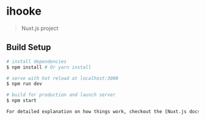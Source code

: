 # ihooke

> Nuxt.js project

## Build Setup

``` bash
# install dependencies
$ npm install # Or yarn install

# serve with hot reload at localhost:3000
$ npm run dev

# build for production and launch server
$ npm start

For detailed explanation on how things work, checkout the [Nuxt.js docs](https://github.com/nuxt/nuxt.js).
